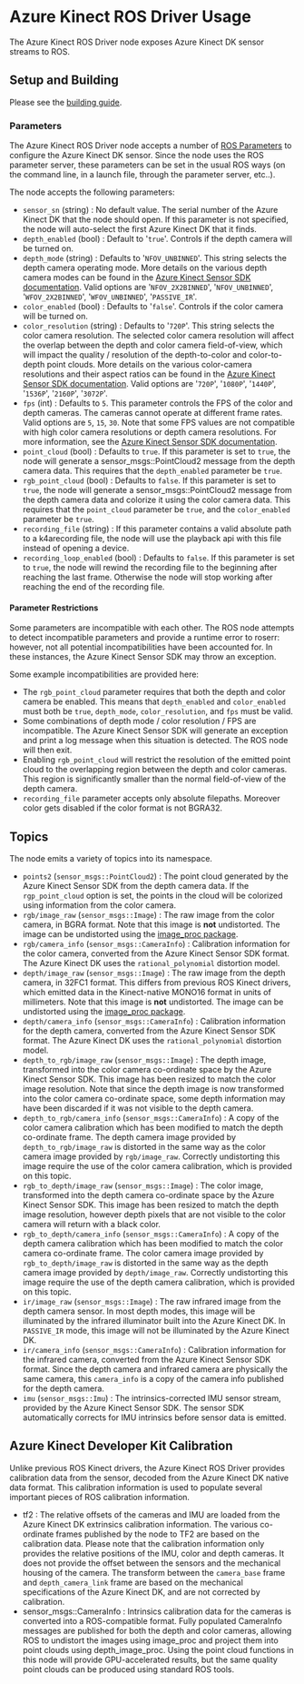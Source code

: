 # Azure Kinect ROS Driver Usage

The Azure Kinect ROS Driver node exposes Azure Kinect DK sensor streams to ROS. 

## Setup and Building

Please see the [building guide](building.md).

### Parameters

The Azure Kinect ROS Driver node accepts a number of [ROS Parameters](http://wiki.ros.org/Parameter%20Server) to configure the Azure Kinect DK sensor. Since the node uses the ROS parameter server, these parameters can be set in the usual ROS ways (on the command line, in a launch file, through the parameter server, etc..).

The node accepts the following parameters:

- `sensor_sn` (string) : No default value. The serial number of the Azure Kinect DK that the node should open. If this parameter is not specified, the node will auto-select the first Azure Kinect DK that it finds.
- `depth_enabled` (bool) : Default to '`true`'. Controls if the depth camera will be turned on.
- `depth_mode` (string) : Defaults to '`NFOV_UNBINNED`'. This string selects the depth camera operating mode. More details on the various depth camera modes can be found in the [Azure Kinect Sensor SDK documentation](https://docs.microsoft.com/en-us/azure/Kinect-dk/hardware-specification#depth-camera-supported-operating-modes). Valid options are '`NFOV_2X2BINNED`', '`NFOV_UNBINNED`', '`WFOV_2X2BINNED`', '`WFOV_UNBINNED`', '`PASSIVE_IR`'.
- `color_enabled` (bool) : Defaults to '`false`'. Controls if the color camera will be turned on.
- `color_resolution` (string) : Defaults to '`720P`'. This string selects the color camera resolution. The selected color camera resolution will affect the overlap between the depth and color camera field-of-view, which will impact the quality / resolution of the depth-to-color and color-to-depth point clouds. More details on the various color-camera resolutions and their aspect ratios can be found in the [Azure Kinect Sensor SDK documentation](https://docs.microsoft.com/en-us/azure/Kinect-dk/hardware-specification#color-camera-supported-operating-modes). Valid options are '`720P`', '`1080P`', '`1440P`', '`1536P`', '`2160P`', '`3072P`'.
- `fps` (int) : Defaults to `5`. This parameter controls the FPS of the color and depth cameras. The cameras cannot operate at different frame rates. Valid options are `5`, `15`, `30`. Note that some FPS values are not compatible with high color camera resolutions or depth camera resolutions. For more information, see the [Azure Kinect Sensor SDK documentation](https://docs.microsoft.com/en-us/azure/Kinect-dk/hardware-specification#depth-camera-supported-operating-modes).
- `point_cloud` (bool) : Defaults to `true`. If this parameter is set to `true`, the node will generate a sensor_msgs::PointCloud2 message from the depth camera data. This requires that the `depth_enabled` parameter be `true`.
- `rgb_point_cloud` (bool) : Defaults to `false`. If this parameter is set to `true`, the node will generate a sensor_msgs::PointCloud2 message from the depth camera data and colorize it using the color camera data. This requires that the `point_cloud` parameter be `true`, and the `color_enabled` parameter be `true`.
- `recording_file` (string) : If this parameter contains a valid absolute path to a k4arecording file, the node will use the playback api with this file instead of opening a device.
- `recording_loop_enabled` (bool) : Defaults to `false`. If this parameter is set to `true`, the node will rewind the recording file to the beginning after reaching the last frame. Otherwise the node will stop working after reaching the end of the recording file.

#### Parameter Restrictions

Some parameters are incompatible with each other. The ROS node attempts to detect incompatible parameters and provide a runtime error to roserr: however, not all potential incompatibilities have been accounted for. In these instances, the Azure Kinect Sensor SDK may throw an exception.

Some example incompatibilities are provided here:
- The `rgb_point_cloud` parameter requires that both the depth and color camera be enabled. This means that `depth_enabled` and `color_enabled` must both be `true`, `depth_mode`, `color_resolution`, and `fps` must be valid.
- Some combinations of depth mode / color resolution / FPS are incompatible. The Azure Kinect Sensor SDK will generate an exception and print a log message when this situation is detected. The ROS node will then exit.
- Enabling `rgb_point_cloud` will restrict the resolution of the emitted point cloud to the overlapping region between the depth and color cameras. This region is significantly smaller than the normal field-of-view of the depth camera.
- `recording_file` parameter accepts only absolute filepaths. Moreover color gets disabled if the color format is not BGRA32.

## Topics

The node emits a variety of topics into its namespace. 

- `points2` (`sensor_msgs::PointCloud2`) : The point cloud generated by the Azure Kinect Sensor SDK from the depth camera data. If the `rgp_point_cloud` option is set, the points in the cloud will be colorized using information from the color camera. 
- `rgb/image_raw` (`sensor_msgs::Image`) : The raw image from the color camera, in BGRA format. Note that this image is **not** undistorted. The image can be undistorted using the [image_proc package](http://wiki.ros.org/image_proc).
- `rgb/camera_info` (`sensor_msgs::CameraInfo`) : Calibration information for the color camera, converted from the Azure Kinect Sensor SDK format. The Azure Kinect DK uses the `rational_polynomial` distortion model.
- `depth/image_raw` (`sensor_msgs::Image`) : The raw image from the depth camera, in 32FC1 format. This differs from previous ROS Kinect drivers, which emitted data in the Kinect-native MONO16 format in units of millimeters. Note that this image is **not** undistorted. The image can be undistorted using the [image_proc package](http://wiki.ros.org/image_proc).
- `depth/camera_info` (`sensor_msgs::CameraInfo`) : Calibration information for the depth camera, converted from the Azure Kinect Sensor SDK format. The Azure Kinect DK uses the `rational_polynomial` distortion model.
- `depth_to_rgb/image_raw` (`sensor_msgs::Image`) :  The depth image, transformed into the color camera co-ordinate space by the Azure Kinect Sensor SDK. This image has been resized to match the color image resolution. Note that since the depth image is now transformed into the color camera co-ordinate space, some depth information may have been discarded if it was not visible to the depth camera.
- `depth_to_rgb/camera_info` (`sensor_msgs::CameraInfo`) : A copy of the color camera calibration which has been modified to match the depth co-ordinate frame. The depth camera image provided by `depth_to_rgb/image_raw` is distorted in the same way as the color camera image provided by `rgb/image_raw`. Correctly undistorting this image require the use of the color camera calibration, which is provided on this topic.
- `rgb_to_depth/image_raw` (`sensor_msgs::Image`) : The color image, transformed into the depth camera co-ordinate space by the Azure Kinect Sensor SDK. This image has been resized to match the depth image resolution, however depth pixels that are not visible to the color camera will return with a black color. 
- `rgb_to_depth/camera_info` (`sensor_msgs::CameraInfo`) : A copy of the depth camera calibration which has been modified to match the color camera co-ordinate frame. The color camera image provided by `rgb_to_depth/image_raw` is distorted in the same way as the depth camera image provided by `depth/image_raw`. Correctly undistorting this image require the use of the depth camera calibration, which is provided on this topic.
- `ir/image_raw` (`sensor_msgs::Image`) : The raw infrared image from the depth camera sensor. In most depth modes, this image will be illuminated by the infrared illuminator built into the Azure Kinect DK. In `PASSIVE_IR` mode, this image will not be illuminated by the Azure Kinect DK.
- `ir/camera_info` (`sensor_msgs::CameraInfo`) : Calibration information for the infrared camera, converted from the Azure Kinect Sensor SDK format. Since the depth camera and infrared camera are physically the same camera, this `camera_info` is a copy of the camera info published for the depth camera.
- `imu` (`sensor_msgs::Imu`) : The intrinsics-corrected IMU sensor stream, provided by the Azure Kinect Sensor SDK. The sensor SDK automatically corrects for IMU intrinsics before sensor data is emitted.

## Azure Kinect Developer Kit Calibration

Unlike previous ROS Kinect drivers, the Azure Kinect ROS Driver provides calibration data from the sensor, decoded from the Azure Kinect DK native data format. This calibration information is used to populate several important pieces of ROS calibration information.

- tf2 : The relative offsets of the cameras and IMU are loaded from the Azure Kinect DK extrinsics calibration information. The various co-ordinate frames published by the node to TF2 are based on the calibration data. Please note that the calibration information only provides the relative positions of the IMU, color and depth cameras. It does not provide the offset between the sensors and the mechanical housing of the camera. The transform between the `camera_base` frame and `depth_camera_link` frame are based on the mechanical specifications of the Azure Kinect DK, and are not corrected by calibration.
- sensor_msgs::CameraInfo : Intrinsics calibration data for the cameras is converted into a ROS-compatible format. Fully populated CameraInfo messages are published for both the depth and color cameras, allowing ROS to undistort the images using image_proc and project them into point clouds using depth_image_proc. Using the point cloud functions in this node will provide GPU-accelerated results, but the same quality point clouds can be produced using standard ROS tools.